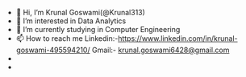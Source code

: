 - 👋 Hi, I’m Krunal Goswami(@Krunal313)
- 👀 I’m interested in Data Analytics
- 🌱 I’m currently studying in Computer Engineering 
- 📫 How to reach me Linkedin:-https://www.linkedin.com/in/krunal-goswami-495594210/    Gmail:- krunal.goswami6428@gmail.com
- 
-                     

<!---
Krunal313/Krunal313 is a ✨ special ✨ repository because its `README.md` (this file) appears on your GitHub profile.
You can click the Preview link to take a look at your changes.
--->
